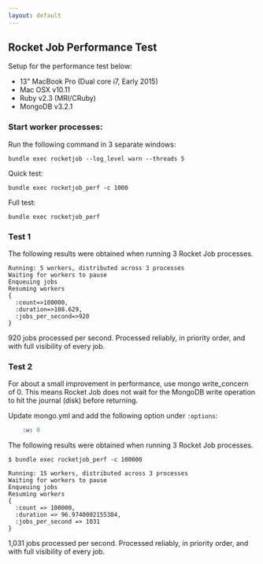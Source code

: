 ```yaml
---
layout: default
---
```

## Rocket Job Performance Test

Setup for the performance test below:

* 13" MacBook Pro (Dual core i7, Early 2015)
* Mac OSX v10.11
* Ruby v2.3 (MRI/CRuby)
* MongoDB v3.2.1

### Start worker processes:

Run the following command in 3 separate windows:

~~~
bundle exec rocketjob --log_level warn --threads 5
~~~

Quick test:

~~~
bundle exec rocketjob_perf -c 1000
~~~

Full test:

~~~
bundle exec rocketjob_perf
~~~

### Test 1

The following results were obtained when running 3 Rocket Job processes.

~~~
Running: 5 workers, distributed across 3 processes
Waiting for workers to pause
Enqueuing jobs
Resuming workers
{
  :count=>100000,
  :duration=>108.629,
  :jobs_per_second=>920
}
~~~

920 jobs processed per second. Processed reliably, in priority order, and with full visibility of every job.

### Test 2

For about a small improvement in performance, use mongo write_concern of 0.
This means Rocket Job does not wait for the MongoDB write operation to hit the journal (disk) before returning.

Update mongo.yml and add the following option under `:options`:

~~~yaml
    :w: 0
~~~

The following results were obtained when running 3 Rocket Job processes.

~~~
$ bundle exec rocketjob_perf -c 100000

Running: 15 workers, distributed across 3 processes
Waiting for workers to pause
Enqueuing jobs
Resuming workers
{
  :count => 100000,
  :duration => 96.9740002155304,
  :jobs_per_second => 1031
}
~~~

1,031 jobs processed per second. Processed reliably, in priority order, and with full visibility of every job.
